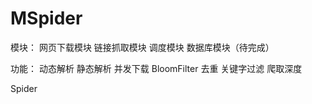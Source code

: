MSpider
=======
模块：
网页下载模块
链接抓取模块
调度模块
数据库模块（待完成）

功能：
动态解析
静态解析
并发下载
BloomFilter 去重
关键字过滤
爬取深度



Spider
